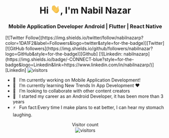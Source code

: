 <h1 align="center"> Hi <img src="https://raw.githubusercontent.com/ABSphreak/ABSphreak/master/gifs/Hi.gif" width="30px">, I'm Nabil Nazar</h1>
<h3 align="center">Mobile Application Developer Android | Flutter | React Native </h3>

<p align="left">
<!--[![Youtube](https://img.shields.io/static/v1?label=JohannesMilke&message=Subscribe&logo=YouTube&color=FF0000&style=for-the-badge)][youtube]-->
[![Twitter Follow](https://img.shields.io/twitter/follow/nabilnazarp?color=1DA1F2&label=Followers&logo=twitter&style=for-the-badge)][Twitter]
[![GitHub followers](https://img.shields.io/github/followers/nabilnazar?logo=GitHub&style=for-the-badge)][Github]
[![Linkedin: nabilnazarp](https://img.shields.io/badge/-CONNECT-blue?style=for-the-badge&logo=Linkedin&link=https://www.linkedin.com/in/nabilnazarp/)][Linkedin]
<img src="https://visitor-badge-reloaded.herokuapp.com/badge?page_id=nabilnazar.nabilnazar&color=00cf00&style=for-the-badge" alt="visitors" />
</p>

- 🔭 &ensp;I’m currently working on Mobile Application Development!
- 🌱 &ensp;I’m currently learning New Trends In App Development ❤️
- 👯 &ensp;I’m looking to collaborate with other content creators
- 🗿 &ensp;I started my career as an Android Developer, it has been more than 3 years
- ⚡ &ensp;Fun fact:Every time I make plans to eat better, I can hear my stomach laughing. 

<p align="center"> 
  Visitor count<br>
<img align="center" src="https://visitor-badge-reloaded.herokuapp.com/badge?page_id=nabilnazar.nabilnazar&color=00cf00&style=for-the-badge" alt="visitors" />
</p>


[Linkedin]:https://www.linkedin.com/in/nabilnazarp/
[Github]:https://github.com/nabilnazar
[Twitter]:https://twitter.com/nabilnazarp
